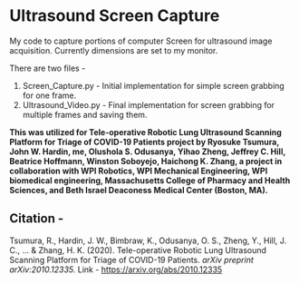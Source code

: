 # Ultrasound Screen Capture
My code to capture portions of computer Screen for ultrasound image acquisition. Currently dimensions are set to my monitor.

There are two files - 
1. Screen_Capture.py - Initial implementation for simple screen grabbing for one frame.
2. Ultrasound_Video.py - Final implementation for screen grabbing for multiple frames and saving them.

**This was utilized for Tele-operative Robotic Lung Ultrasound Scanning Platform for Triage of COVID-19 Patients project by Ryosuke Tsumura, John W. Hardin, me, Olushola S. Odusanya, Yihao Zheng, Jeffrey C. Hill, Beatrice Hoffmann, Winston Soboyejo, Haichong K. Zhang, a project in collaboration with WPI Robotics, WPI Mechanical Engineering, WPI biomedical engineering, Massachusetts College of Pharmacy and Health Sciences, and Beth Israel Deaconess Medical Center (Boston, MA).**

## Citation - 
Tsumura, R., Hardin, J. W., Bimbraw, K., Odusanya, O. S., Zheng, Y., Hill, J. C., ... & Zhang, H. K. (2020). Tele-operative Robotic Lung Ultrasound Scanning Platform for Triage of COVID-19 Patients. *arXiv preprint arXiv:2010.12335.* Link - https://arxiv.org/abs/2010.12335
